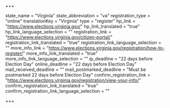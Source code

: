 +++

state_name = "Virginia"
state_abbreviation = "va"
registration_type = "online"
translationKey = "Virginia"
type = "register"
hp_link = "https://www.elections.virginia.gov/"
hp_link_translated = "true"
hp_link_language_selection = ""
registration_link = "https://www.elections.virginia.gov/citizen-portal/"
registration_link_translated = "true"
registration_link_language_selection = ""
more_info_link = "https://www.elections.virginia.gov/registration/how-to-register/"
more_info_link_translated = "true"
more_info_link_language_selection = ""
ip_deadline = "22 days before Election Day"
online_deadline = "22 days before Election Day"
mail_received_deadline = ""
mail_postmarked_deadline = "Must be postmarked 22 days before Election Day"
confirm_registration_link = "https://www.elections.virginia.gov/registration/view-your-info/"
confirm_registration_link_translated = "true"
confirm_registration_link_language_selection = ""

+++